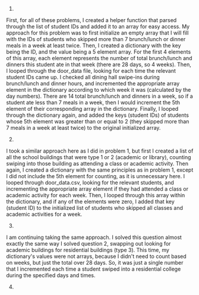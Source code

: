 1.

First, for all of these problems, I created a helper function that parsed through the list of student IDs and added it to an array for easy access.
My approach for this problem was to first initialize an empty array that I will fill with the IDs of students who skipped more than 7 brunch/lunch or dinner meals in a week at least twice. Then, I created a dictionary with the key being the ID, and the value being a 5 element array. For the first 4 elements of this array, each element represents the number of total brunch/lunch and dinners this student ate in that week (there are 28 days, so 4 weeks). Then, I looped through the door_data file, looking for each time the relevant student IDs came up. I checked all dining hall swipe-ins during brunch/lunch and dinner hours, and incremented the appropriate array element in the dictionary according to which week it was (calculated by the day numbers). There are 14 total brunch/lunch and dinners in a week, so if a student ate less than 7 meals in a week, then I would increment the 5th element of their corresponding array in the dictionary. Finally, I looped through the dictionary again, and added the keys (student IDs) of students whose 5th element was greater than or equal to 2 (they skipped more than 7 meals in a week at least twice) to the original initialized array.

2.

I took a similar approach here as I did in problem 1, but first I created a list of all the school buildings that were type 1 or 2 (academic or library), counting swiping into those building as attending a class or academic activity. Then again, I created a dictionary with the same principles as in problem 1, except I did not include the 5th element for counting, as it is unnecessary here. I looped through door_data.csv, looking for the relevant students, and incrementing the appropriate array element if they had attended a class or academic activity for each week. Then, I looped through this array within the dictionary, and if any of the elements were zero, I added that key (student ID) to the initialized list of students who skipped all classes and academic activities for a week.

3.

I am continuing taking the same approach. I solved this question almost exactly the same way I solved question 2, swapping out looking for academic buildings for residential buildings (type 3). This time, my dictionary's values were not arrays, because I didn't need to count based on weeks, but just the total over 28 days. So, it was just a single number that I incremented each time a student swiped into a residential college during the specified days and times. 

4.

